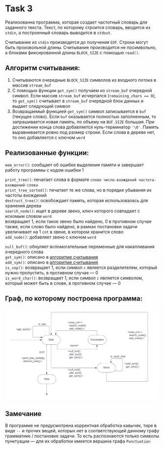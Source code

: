 # Task 3

Реализованна программа, которая создает частотный словарь для заданного текста. Текст, по которому строится словарь, вводится из `stdin`, а построенный словарь выводится в `stdout`.

Считывание из `stdin` производится до получения `EOF`. Строки могут быть произвольной длины. Считывание производится не посимвольно, а блоками фиксированной длины `BLOCK_SIZE` с помощью `read()`. 

## Алгоритм считывания:
1. Считываются очередные `BLOCK_SIZE` символов из входного потока в массив `stream_buf`
2. С помощью функции `get_sym()` получаем из `stream_buf` очередной символ. Если массив `stream_buf` исчерпался (`remaining_chars == 0`), то `get_sym()` считывает в `stream_buf` очередной блок данных и выдает следующий символ
3. Возвращаемый функцией `get_sym()` символ записывается в `buf` (текущее слово). Если `buf` оказывается полностью заполненным, то запрашивается новая память, по объему на `BUF_SIZE` большая. При достижении конца слова добавляется нуль-терминатор `'\0'`. Память выравнивается ровно под размер строки. Если слова в дереве нет, то оно добавляется с ключом `word`
   
## Реализованные функции: 
`mem_error()`: сообщает об ошибке выделения памяти и завершает работу программы с кодом ошибки 1 <br>

`print_tree()`: печатает слова в формате `слово число-вхождений частота-вхождений-слова` <br>
`print_tree_sorted()`: печатает те же слова, но в порядке убывания их частоты вхождений <br>
`destruct_tree()`: освобождает память, которая использовалась для хранения дерева <br>
`search_node()`: ищет в дереве звено, ключ которого совпадает с искомым словом `word` <br>
возвращает 1, если такое звено было найдено, 0 в противном случае <br>
также, если слово было найдено, в рамках постановки задачи увеличивает на 1 `cnt` в звене, в котором хранится слово <br>
`add_node()`: добавляет звено с ключом `word`

`null_buf()`: обнуляет вспомогательные переменные для накапливания очередного слова <br>
`get_sym()`: описано в [алгоритме считывания](#алгоритм-считывания) <br>
`add_sym()`: описано в [алгоритме считывания](#алгоритм-считывания) <br>
`is_sep()`: возвращает 1, если символ `c` является разделителем, который нужно пропустить, в противном случае — 0 <br>
`is_word_char()`: возвращает 1, если символ `c` является символом, который может быть в слове, в противном случае — 0 <br>

## Граф, по которому построена программа:
![GRAPH](https://github.com/sotvictory/C-Practice/blob/1922510bd983ef0f3c8ebad2146cb415758fc7d1/Task-3/Graph.png)

## Замечание
В программе не предусмотрена корректная обработка кавычек, тире в виде `--` и прочих вещей, которых нет в соответствующей данному графу грамматике / постановке задачи. То есть распознаются только символы пунктуации — для их обработки имеется вершина графа `Punctuation`